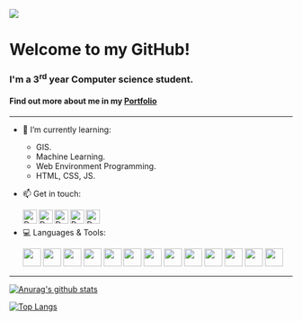 ![](https://komarev.com/ghpvc/?username=Daniel-israelov)
# Welcome to my GitHub!
### I'm a 3<sup>rd</sup> year Computer science student.<br>
#### Find out more about me in my [Portfolio](https://danielisraelov.netlify.app/)
---
- 🌱 I’m currently learning:</br>
  - GIS.
  - Machine Learning.
  - Web Environment Programming.
  - HTML, CSS, JS.
- 📫 Get in touch:  
  
    [<img align="left" alt="Daniel-isrealov | Whatsapp" width="25px" src="https://i.imgur.com/CUInNXM.png" />](https://wa.me/972543104547)
[<img align="left" alt="Daniel-isrealov | Gmail" width="25px" src="https://i.imgur.com/BzG8QoD.png" />](mailto:svhrkz@gmail.com)
[<img align="left" alt="Daniel-isrealov | LinkedIn" width="25px" src="https://i.imgur.com/LdUCwc6.png" />](https://www.linkedin.com/in/daniel-israelov-programmer/) 
[<img align="left" alt="Daniel-isrealov | Facebook" width="25px" src="https://i.imgur.com/nIiaG46.png" />](https://www.facebook.com/profile.php?id=1741592393)
[<img align="left" alt="Daniel-isrealov | Instagram" width="25px" src="https://i.imgur.com/OWdUupI.png" />](https://www.instagram.com/daniel_14.8/)
</br>

- 💻 Languages & Tools:  

    <img height="32" width="32" src="https://img.icons8.com/color/50/000000/c-programming.png"/>
    <img heigth="32" width="32" src="https://img.icons8.com/color/50/000000/c-plus-plus-logo.png"/>
    <img height="32" width="32" src="https://img.icons8.com/color/48/000000/java-coffee-cup-logo--v1.png"/>
    <img height="32" width="32" src="https://img.icons8.com/color/48/000000/python--v1.png"/>
    <img height="32" width="32" src="https://img.icons8.com/color/48/000000/visual-studio-2019.png"/>
    <img height="32" width="32" src="https://img.icons8.com/fluency/48/000000/visual-studio-code-2019.png"/>
    <img height="32" width="32" src="https://img.icons8.com/color/48/000000/intellij-idea.png"/>
    <img height="32" width="32" src="https://img.icons8.com/color/48/000000/pycharm.png"/>
    <img height="32" width="32" src="https://img.icons8.com/fluency/48/000000/mysql-logo.png"/>
    <img height="32" width="32" src="https://img.icons8.com/color/48/000000/linux--v1.png"/>
    <img height="32" width="32" src="https://img.icons8.com/color/48/000000/android-studio--v2.png"/>
    <img height="32" width="32" src="https://upload.wikimedia.org/wikipedia/commons/d/df/Wireshark_icon.svg"/>
    <img height="32" width="32" src="https://www.vectorlogo.zone/logos/firebase/firebase-icon.svg"/>

---
[![Anurag's github stats](https://github-readme-stats.vercel.app/api?username=Daniel-israelov&theme=dark&show_icons=true&include_all_commits=false)](https://github.com/anuraghazra/github-readme-stats)

[![Top Langs](https://github-readme-stats.vercel.app/api/top-langs/?username=daniel-israelov&theme=dark&langs_count=10&layout=compact)](https://github.com/anuraghazra/github-readme-stats)
